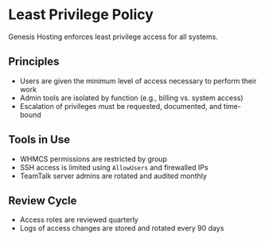 # Least Privilege Policy

Genesis Hosting enforces least privilege access for all systems.

## Principles

- Users are given the minimum level of access necessary to perform their work
- Admin tools are isolated by function (e.g., billing vs. system access)
- Escalation of privileges must be requested, documented, and time-bound

## Tools in Use

- WHMCS permissions are restricted by group
- SSH access is limited using `AllowUsers` and firewalled IPs
- TeamTalk server admins are rotated and audited monthly

## Review Cycle

- Access roles are reviewed quarterly
- Logs of access changes are stored and rotated every 90 days
